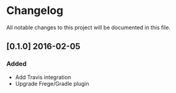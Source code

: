 # Changelog
All notable changes to this project will be documented in this file.

## [0.1.0] 2016-02-05
### Added
- Add Travis integration
- Upgrade Frege/Gradle plugin
